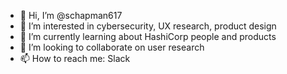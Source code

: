 - 👋 Hi, I’m @schapman617
- 👀 I’m interested in cybersecurity, UX research, product design
- 🌱 I’m currently learning about HashiCorp people and products
- 💞️ I’m looking to collaborate on user research
- 📫 How to reach me: Slack

<!---
schapman617/schapman617 is a ✨ special ✨ repository because its `README.md` (this file) appears on your GitHub profile.
You can click the Preview link to take a look at your changes.
--->
